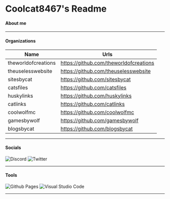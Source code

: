 # Coolcat8467's Readme

#### About me
____________________________________________________________________________

#### Organizations

| Name |  Urls |
| ----------- | ----------- |
| theworldofcreations | https://github.com/theworldofcreations |
| theuselesswebsite | https://github.com/theuselesswebsite |
| sitesbycat | https://github.com/sitesbycat |
| catsfiles | https://github.com/catsfiles |
| huskylinks | https://github.com/huskylinks |
| catlinks | https://github.com/catlinks |
| coolwolfmc | https://github.com/coolwolfmc |
| gamesbywolf | https://github.com/gamesbywolf |
| blogsbycat | https://github.com/blogsbycat |

____________________________________________________________________________


#### Socials
![Discord](https://img.shields.io/badge/Discord-%235865F2.svg?style=for-the-badge&logo=discord&logoColor=white)
![Twitter](https://img.shields.io/badge/Twitter-%231DA1F2.svg?style=for-the-badge&logo=Twitter&logoColor=white)

____________________________________________________________________________

#### Tools
![Github Pages](https://img.shields.io/badge/github%20pages-121013?style=for-the-badge&logo=github&logoColor=white)
![Visual Studio Code](https://img.shields.io/badge/Visual%20Studio%20Code-0078d7.svg?style=for-the-badge&logo=visual-studio-code&logoColor=white)

____________________________________________________________________________



